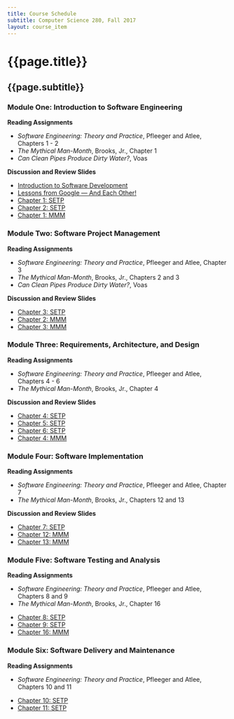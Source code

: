```yaml
---
title: Course Schedule
subtitle: Computer Science 280, Fall 2017
layout: course_item
---
```


# {{page.title}}
## {{page.subtitle}}

### Module One: Introduction to Software Engineering

**Reading Assignments**

- <em>Software Engineering: Theory and Practice</em>, Pfleeger and Atlee, Chapters 1 - 2
- <em>The Mythical Man-Month</em>, Brooks, Jr., Chapter 1
- <em>Can Clean Pipes Produce Dirty Water?</em>, Voas

**Discussion and Review Slides**

<ul>

<li> <a target="_blank" rel="noopener" rel="noopener" rel="noopener" rel="noopener" rel="noopener" href ="{{site.baseurl}}teaching/cs280F2017/provide/slides/cs280_introduction.html">Introduction to Software Development</a>
<li> <a target="_blank" rel="noopener" rel="noopener" rel="noopener" rel="noopener" rel="noopener" href ="{{site.baseurl}}teaching/cs280F2017/provide/slides/cs280_lessons_from_google.html">Lessons from Google &mdash; And Each Other!</a>
<li> <a target="_blank" rel="noopener" rel="noopener" rel="noopener" rel="noopener" rel="noopener" href ="{{site.baseurl}}teaching/cs280F2017/provide/slides/cs280_SETP_chapter1.html">Chapter 1: SETP</a>
<li> <a target="_blank" rel="noopener" rel="noopener" rel="noopener" rel="noopener" rel="noopener" href ="{{site.baseurl}}teaching/cs280F2017/provide/slides/cs280_SETP_chapter2.html">Chapter 2: SETP</a>
<li> <a target="_blank" rel="noopener" rel="noopener" rel="noopener" rel="noopener" rel="noopener" href ="{{site.baseurl}}teaching/cs280F2017/provide/slides/cs280_MMM_chapter1.html">Chapter 1: MMM</a>

</ul>

### Module Two: Software Project Management

**Reading Assignments**

- <em>Software Engineering: Theory and Practice</em>, Pfleeger and Atlee, Chapter 3
- <em>The Mythical Man-Month</em>, Brooks, Jr., Chapters 2 and 3
- <em>Can Clean Pipes Produce Dirty Water?</em>, Voas

**Discussion and Review Slides**

<ul>

<li> <a target="_blank" rel="noopener" rel="noopener" rel="noopener" rel="noopener" rel="noopener" href ="{{site.baseurl}}teaching/cs280F2017/provide/slides/cs280_SETP_chapter3.html">Chapter 3: SETP</a>
<li> <a target="_blank" rel="noopener" rel="noopener" rel="noopener" rel="noopener" rel="noopener" href ="{{site.baseurl}}teaching/cs280F2017/provide/slides/cs280_MMM_chapter2.html">Chapter 2: MMM</a>
<li> <a target="_blank" rel="noopener" rel="noopener" rel="noopener" rel="noopener" rel="noopener" href ="{{site.baseurl}}teaching/cs280F2017/provide/slides/cs280_MMM_chapter3.html">Chapter 3: MMM</a>

</ul>

### Module Three: Requirements, Architecture, and Design

**Reading Assignments**

- <em>Software Engineering: Theory and Practice</em>, Pfleeger and Atlee, Chapters 4 - 6
- <em>The Mythical Man-Month</em>, Brooks, Jr., Chapter 4

**Discussion and Review Slides**

<ul>

<li> <a target="_blank" rel="noopener" rel="noopener" rel="noopener" rel="noopener" rel="noopener" href ="{{site.baseurl}}teaching/cs280F2017/provide/slides/cs280_SETP_chapter4.html">Chapter 4: SETP</a>
<li> <a target="_blank" rel="noopener" rel="noopener" rel="noopener" rel="noopener" rel="noopener" href ="{{site.baseurl}}teaching/cs280F2017/provide/slides/cs280_SETP_chapter5.html">Chapter 5: SETP</a>
<li> <a target="_blank" rel="noopener" rel="noopener" rel="noopener" rel="noopener" rel="noopener" href ="{{site.baseurl}}teaching/cs280F2017/provide/slides/cs280_SETP_chapter6.html">Chapter 6: SETP</a>
<li> <a target="_blank" rel="noopener" rel="noopener" rel="noopener" rel="noopener" rel="noopener" href ="{{site.baseurl}}teaching/cs280F2017/provide/slides/cs280_MMM_chapter4.html">Chapter 4: MMM</a>

</ul>

### Module Four: Software Implementation

**Reading Assignments**

- <em>Software Engineering: Theory and Practice</em>, Pfleeger and Atlee, Chapter 7
- <em>The Mythical Man-Month</em>, Brooks, Jr., Chapters 12 and 13

**Discussion and Review Slides**

<ul>

<li> <a target="_blank" rel="noopener" rel="noopener" rel="noopener" rel="noopener" rel="noopener" href ="{{site.baseurl}}teaching/cs280F2017/provide/slides/cs280_SETP_chapter7.html">Chapter 7: SETP</a>
<li> <a target="_blank" rel="noopener" rel="noopener" rel="noopener" rel="noopener" rel="noopener" href ="{{site.baseurl}}teaching/cs280F2017/provide/slides/cs280_MMM_chapter12.html">Chapter 12: MMM</a>
<li> <a target="_blank" rel="noopener" rel="noopener" rel="noopener" rel="noopener" rel="noopener" href ="{{site.baseurl}}teaching/cs280F2017/provide/slides/cs280_MMM_chapter13.html">Chapter 13: MMM</a>

</ul>

### Module Five: Software Testing and Analysis

**Reading Assignments**

- <em>Software Engineering: Theory and Practice</em>, Pfleeger and Atlee, Chapters 8 and 9
- <em>The Mythical Man-Month</em>, Brooks, Jr., Chapter 16

<ul>

<li> <a target="_blank" rel="noopener" rel="noopener" rel="noopener" rel="noopener" rel="noopener" href ="{{site.baseurl}}teaching/cs280F2017/provide/slides/cs280_SETP_chapter8.html">Chapter 8: SETP</a>
<li> <a target="_blank" rel="noopener" rel="noopener" rel="noopener" rel="noopener" rel="noopener" href ="{{site.baseurl}}teaching/cs280F2017/provide/slides/cs280_SETP_chapter9.html">Chapter 9: SETP</a>
<li> <a target="_blank" rel="noopener" rel="noopener" rel="noopener" rel="noopener" rel="noopener" href ="{{site.baseurl}}teaching/cs280F2017/provide/slides/cs280_MMM_chapter16.html">Chapter 16: MMM</a>

</ul>

### Module Six: Software Delivery and Maintenance

**Reading Assignments**

- <em>Software Engineering: Theory and Practice</em>, Pfleeger and Atlee, Chapters 10 and 11

<ul>

<li> <a target="_blank" rel="noopener" rel="noopener" rel="noopener" rel="noopener" rel="noopener" href ="{{site.baseurl}}teaching/cs280F2017/provide/slides/cs280_SETP_chapter10.html">Chapter 10: SETP</a>
<li> <a target="_blank" rel="noopener" rel="noopener" rel="noopener" rel="noopener" rel="noopener" href ="{{site.baseurl}}teaching/cs280F2017/provide/slides/cs280_SETP_chapter11.html">Chapter 11: SETP</a>

</ul>
